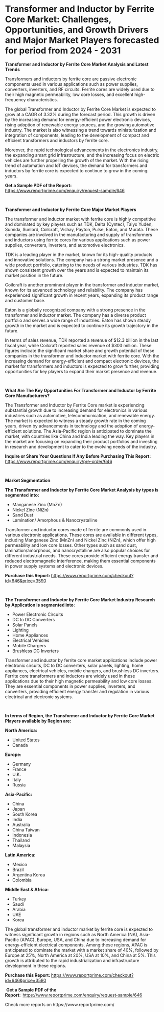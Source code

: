 <p><h1>Transformer and Inductor by Ferrite Core Market: Challenges, Opportunities, and Growth Drivers and Major Market Players forecasted for period from 2024 - 2031</h1></p><p><strong>Transformer and Inductor by Ferrite Core Market Analysis and Latest Trends</strong></p>
<p><p>Transformers and inductors by ferrite core are passive electronic components used in various applications such as power supplies, converters, inverters, and RF circuits. Ferrite cores are widely used due to their high magnetic permeability, low core losses, and excellent high-frequency characteristics.</p><p>The global Transformer and Inductor by Ferrite Core Market is expected to grow at a CAGR of 3.32% during the forecast period. This growth is driven by the increasing demand for energy-efficient power electronic devices, rising adoption of renewable energy sources, and the growing automotive industry. The market is also witnessing a trend towards miniaturization and integration of components, leading to the development of compact and efficient transformers and inductors by ferrite core.</p><p>Moreover, the rapid technological advancements in the electronics industry, the expanding smart grid infrastructure, and the increasing focus on electric vehicles are further propelling the growth of the market. With the rising trend of automation and IoT devices, the demand for transformers and inductors by ferrite core is expected to continue to grow in the coming years.</p></p>
<p><strong>Get a Sample PDF of the Report:&nbsp;</strong> <a href="https://www.reportprime.com/enquiry/request-sample/646">https://www.reportprime.com/enquiry/request-sample/646</a></p>
<p>&nbsp;</p>
<p><strong>Transformer and Inductor by Ferrite Core Major Market Players</strong></p>
<p><p>The transformer and inductor market with ferrite core is highly competitive and dominated by key players such as TDK, Delta (Cyntec), Taiyo Yuden, Sumida, Sunlord, Coilcraft, Vishay, Payton, Pulse, Eaton, and Murata. These companies are involved in the manufacturing and supply of transformers and inductors using ferrite cores for various applications such as power supplies, converters, inverters, and automotive electronics.</p><p>TDK is a leading player in the market, known for its high-quality products and innovative solutions. The company has a strong market presence and a wide product portfolio, catering to the needs of various industries. TDK has shown consistent growth over the years and is expected to maintain its market position in the future.</p><p>Coilcraft is another prominent player in the transformer and inductor market, known for its advanced technology and reliability. The company has experienced significant growth in recent years, expanding its product range and customer base.</p><p>Eaton is a globally recognized company with a strong presence in the transformer and inductor market. The company has a diverse product portfolio and serves a wide range of industries. Eaton has shown steady growth in the market and is expected to continue its growth trajectory in the future.</p><p>In terms of sales revenue, TDK reported a revenue of $12.3 billion in the last fiscal year, while Coilcraft reported sales revenue of $300 million. These figures indicate the significant market share and growth potential of these companies in the transformer and inductor market with ferrite core. With the increasing demand for energy-efficient and compact electronic devices, the market for transformers and inductors is expected to grow further, providing opportunities for key players to expand their market presence and revenue.</p></p>
<p>&nbsp;</p>
<p><strong>What Are The Key Opportunities For Transformer and Inductor by Ferrite Core Manufacturers?</strong></p>
<p><p>The Transformer and Inductor by Ferrite Core market is experiencing substantial growth due to increasing demand for electronics in various industries such as automotive, telecommunication, and renewable energy. The market is expected to witness a steady growth rate in the coming years, driven by advancements in technology and the adoption of energy-efficient solutions. The Asia-Pacific region is anticipated to dominate the market, with countries like China and India leading the way. Key players in the market are focusing on expanding their product portfolios and investing in research and development to cater to the evolving needs of the industry.</p></p>
<p><strong>Inquire or Share Your Questions If Any Before Purchasing This Report:</strong> <a href="https://www.reportprime.com/enquiry/pre-order/646">https://www.reportprime.com/enquiry/pre-order/646</a></p>
<p>&nbsp;</p>
<p><strong>Market Segmentation</strong></p>
<p><strong>The Transformer and Inductor by Ferrite Core Market Analysis by types is segmented into:</strong></p>
<p><ul><li>Manganese Zinc (MnZn)</li><li>Nickel Zinc (NiZn) </li><li>Sand Dust</li><li>Lamination/ Amorphous & Nanocrystalline</li></ul></p>
<p><p>Transformer and inductor cores made of ferrite are commonly used in various electronic applications. These cores are available in different types, including Manganese Zinc (MnZn) and Nickel Zinc (NiZn), which offer high permeability and low core losses. Other types such as sand dust, lamination/amorphous, and nanocrystalline are also popular choices for different industrial needs. These cores provide efficient energy transfer and reduced electromagnetic interference, making them essential components in power supply systems and electronic devices.</p></p>
<p><strong>Purchase this Report:&nbsp;</strong><a href="https://www.reportprime.com/checkout?id=646&price=3590">https://www.reportprime.com/checkout?id=646&price=3590</a></p>
<p>&nbsp;</p>
<p><strong>The Transformer and Inductor by Ferrite Core Market Industry Research by Application is segmented into:</strong></p>
<p><ul><li>Power Electronic Circuits </li><li>DC to DC Converters </li><li>Solar Panels</li><li>Lighting</li><li>Home Appliances </li><li>Electrical Vehicles </li><li>Mobile Chargers </li><li>Brushless DC Inverters</li></ul></p>
<p><p>Transformer and inductor by ferrite core market applications include power electronic circuits, DC to DC converters, solar panels, lighting, home appliances, electrical vehicles, mobile chargers, and brushless DC inverters. Ferrite core transformers and inductors are widely used in these applications due to their high magnetic permeability and low core losses. They are essential components in power supplies, inverters, and converters, providing efficient energy transfer and regulation in various electrical and electronic systems.</p></p>
<p>&nbsp;</p>
<p><strong>In terms of Region, the Transformer and Inductor by Ferrite Core Market Players available by Region are:</strong></p>
<p>
    <p> <strong> North America: </strong>
        <ul>
            <li>United States</li>
            <li>Canada</li>
        </ul>
        </p> 
    <p> <strong> Europe: </strong>
        <ul>
            <li>Germany</li>
            <li>France</li>
            <li>U.K.</li>
            <li>Italy</li>
            <li>Russia</li>
        </ul>
        </p> 
    <p> <strong> Asia-Pacific: </strong>
        <ul>
            <li>China</li>
            <li>Japan</li>
            <li>South Korea</li>
            <li>India</li>
            <li>Australia</li>
            <li>China Taiwan</li>
            <li>Indonesia</li>
            <li>Thailand</li>
            <li>Malaysia</li>
        </ul>
        </p> 
    <p> <strong> Latin America: </strong>
        <ul>
            <li>Mexico</li>
            <li>Brazil</li>
            <li>Argentina Korea</li>
            <li>Colombia</li>
        </ul>
        </p> 
    <p> <strong> Middle East & Africa: </strong>
        <ul>
            <li>Turkey</li>
            <li>Saudi</li>
            <li>Arabia</li>
            <li>UAE</li>
            <li>Korea</li>
        </ul>
    </p>
    </p>
<p><p>The global transformer and inductor market by ferrite core is expected to witness significant growth in regions such as North America (NA), Asia-Pacific (APAC), Europe, USA, and China due to increasing demand for energy-efficient electrical components. Among these regions, APAC is anticipated to dominate the market with a market share of 40%, followed by Europe at 25%, North America at 20%, USA at 10%, and China at 5%. This growth is attributed to the rapid industrialization and infrastructure development in these regions.</p></p>
<p><strong>Purchase this Report: </strong><a href="https://www.reportprime.com/checkout?id=646&price=3590">https://www.reportprime.com/checkout?id=646&price=3590</a></p>
<p>&nbsp;<strong>Get a Sample PDF of the Report:&nbsp;&nbsp;</strong><a href="https://www.reportprime.com/enquiry/request-sample/646">https://www.reportprime.com/enquiry/request-sample/646</a></p>
<p><strong></strong></p>
<p>Check more reports on https://www.reportprime.com/</p>